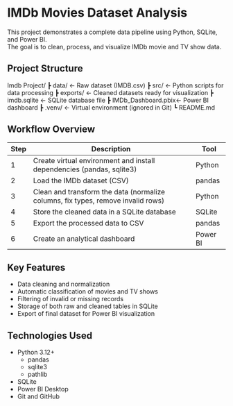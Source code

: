 # IMDb Movies Dataset Analysis

This project demonstrates a complete data pipeline using Python, SQLite, and Power BI.  
The goal is to clean, process, and visualize IMDb movie and TV show data.


## Project Structure

Imdb Project/
┣ data/ ← Raw dataset (IMDB.csv)
┣ src/ ← Python scripts for data processing
┣ exports/ ← Cleaned datasets ready for visualization
┣ imdb.sqlite ← SQLite database file
┣ IMDb_Dashboard.pbix← Power BI dashboard
┣ .venv/ ← Virtual environment (ignored in Git)
┗ README.md


## Workflow Overview

| Step | Description | Tool |
|------|--------------|------|
| 1 | Create virtual environment and install dependencies (pandas, sqlite3) | Python |
| 2 | Load the IMDb dataset (CSV) | pandas |
| 3 | Clean and transform the data (normalize columns, fix types, remove invalid rows) | Python |
| 4 | Store the cleaned data in a SQLite database | SQLite |
| 5 | Export the processed data to CSV | pandas |
| 6 | Create an analytical dashboard | Power BI |


## Key Features

- Data cleaning and normalization  
- Automatic classification of movies and TV shows  
- Filtering of invalid or missing records  
- Storage of both raw and cleaned tables in SQLite  
- Export of final dataset for Power BI visualization  


## Technologies Used

- Python 3.12+  
  - pandas  
  - sqlite3  
  - pathlib  
- SQLite  
- Power BI Desktop  
- Git and GitHub  